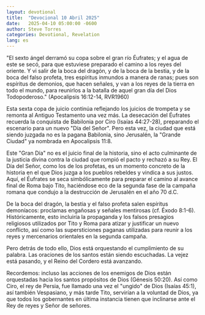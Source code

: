 ```yaml
---
layout: devotional
title:  "Devocional 10 Abril 2025"
date:   2025-04-10 05:00:00 -0600
author: Steve Torres
categories: Devotional, Revelation
lang: es
---
```


<div class="scripture">
  "El sexto ángel derramó su copa sobre el gran río Éufrates; y el agua de este se secó, para que estuviese preparado el camino a los reyes del oriente.  Y vi salir de la boca del dragón, y de la boca de la bestia, y de la boca del falso profeta, tres espíritus inmundos a manera de ranas; pues son espíritus de demonios, que hacen señales, y van a los reyes de la tierra en todo el mundo, para reunirlos a la batalla de aquel gran día del Dios Todopoderoso." (Apocalipsis 16:12-14, RVR1960)
</div>

Esta sexta copa de juicio continúa reflejando los juicios de trompeta y se remonta al Antiguo Testamento una vez más. La desecación del Éufrates recuerda la conquista de Babilonia por Ciro (Isaías 44:27-28), preparando el escenario para un nuevo "Día del Señor". Pero esta vez, la ciudad que está siendo juzgada no es la pagana Babilonia, sino Jerusalén, la "Grande Ciudad" ya nombrada en Apocalipsis 11:8.

Este "Gran Día" no es el juicio final de la historia, sino el acto culminante de la justicia divina contra la ciudad que rompió el pacto y rechazó a su Rey. El Día del Señor, como los de los profetas, es un momento concreto de la historia en el que Dios juzga a los pueblos rebeldes y vindica a sus justos. Aquí, el Éufrates se seca simbólicamente para preparar el camino al avance final de Roma bajo Tito, haciéndose eco de la segunda fase de la campaña romana que condujo a la destrucción de Jerusalén en el año 70 d.C.

De la boca del dragón, la bestia y el falso profeta salen espíritus demoníacos: proclamas engañosas y señales mentirosas (cf. Éxodo 8:1-6). Históricamente, esto incluiría la propaganda y los falsos presagios religiosos utilizados por Tito y Roma para atizar y justificar un nuevo conflicto, así como las supersticiones paganas utilizadas para reunir a los reyes y mercenarios orientales en la segunda campaña.

Pero detrás de todo ello, Dios está orquestando el cumplimiento de su palabra. Las oraciones de los santos están siendo escuchadas. La vejez está pasando, y el Reino del Cordero está avanzando.

Recordemos: incluso las acciones de los enemigos de Dios están orquestadas hacia los santos propósitos de Dios (Génesis 50:20). Así como Ciro, el rey de Persia, fue llamado una vez el "ungido" de Dios (Isaías 45:1), así también Vespasiano, y más tarde Tito, servirían a la voluntad de Dios, ya que todos los gobernantes en última instancia tienen que inclinarse ante el Rey de reyes y Señor de señores.
